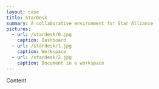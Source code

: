```yaml
---
layout: case
title: StarDesk
summary: A collaborative environment for Star Alliance
pictures:
  - url: /stardesk/0.jpg
    caption: Dashboard
  - url: /stardesk/1.jpg
    caption: Workspace
  - url: /stardesk/2.jpg
    caption: Document in a workspace
---
```


Content
